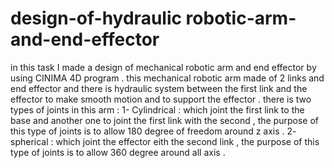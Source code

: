 # design-of-hydraulic robotic-arm-and-end-effector
in this task I made a design of mechanical robotic arm and end effector by using CINIMA 4D program .
this mechanical robotic arm made of 2 links  and end effector
and there is hydraulic system between the first link and the effector to make smooth motion and to support the effector .
there is two types of joints in this arm :
1- Cylindrical : which joint the first link to the base and another one to joint the first link with the second , the purpose of this type of joints is to allow 180 degree of freedom around z axis .
2- spherical : which joint the effector eith the second link , the purpose of this type of joints is to allow 360 degree around all axis .





